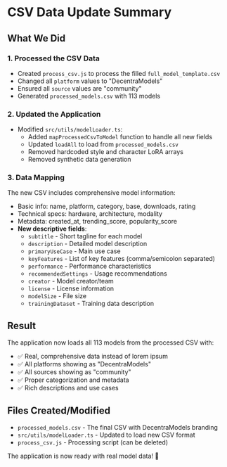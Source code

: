 # CSV Data Update Summary

## What We Did

### 1. **Processed the CSV Data**
- Created `process_csv.js` to process the filled `full_model_template.csv`
- Changed all `platform` values to "DecentraModels"
- Ensured all `source` values are "community"
- Generated `processed_models.csv` with 113 models

### 2. **Updated the Application**
- Modified `src/utils/modelLoader.ts`:
  - Added `mapProcessedCsvToModel` function to handle all new fields
  - Updated `loadAll` to load from `processed_models.csv`
  - Removed hardcoded style and character LoRA arrays
  - Removed synthetic data generation

### 3. **Data Mapping**
The new CSV includes comprehensive model information:
- Basic info: name, platform, category, base, downloads, rating
- Technical specs: hardware, architecture, modality
- Metadata: created_at, trending_score, popularity_score
- **New descriptive fields**:
  - `subtitle` - Short tagline for each model
  - `description` - Detailed model description
  - `primaryUseCase` - Main use case
  - `keyFeatures` - List of key features (comma/semicolon separated)
  - `performance` - Performance characteristics
  - `recommendedSettings` - Usage recommendations
  - `creator` - Model creator/team
  - `license` - License information
  - `modelSize` - File size
  - `trainingDataset` - Training data description

## Result
The application now loads all 113 models from the processed CSV with:
- ✅ Real, comprehensive data instead of lorem ipsum
- ✅ All platforms showing as "DecentraModels"
- ✅ All sources showing as "community"
- ✅ Proper categorization and metadata
- ✅ Rich descriptions and use cases

## Files Created/Modified
- `processed_models.csv` - The final CSV with DecentraModels branding
- `src/utils/modelLoader.ts` - Updated to load new CSV format
- `process_csv.js` - Processing script (can be deleted)

The application is now ready with real model data! 🎉 